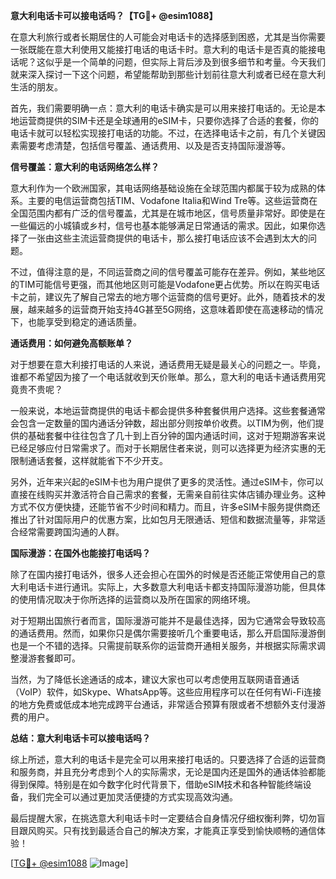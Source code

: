 **意大利电话卡可以接电话吗？【TG💪+ @esim1088】**

在意大利旅行或者长期居住的人可能会对电话卡的选择感到困惑，尤其是当你需要一张既能在意大利使用又能接打电话的电话卡时。意大利的电话卡是否真的能接电话呢？这似乎是一个简单的问题，但实际上背后涉及到很多细节和考量。今天我们就来深入探讨一下这个问题，希望能帮助到那些计划前往意大利或者已经在意大利生活的朋友。

首先，我们需要明确一点：意大利的电话卡确实是可以用来接打电话的。无论是本地运营商提供的SIM卡还是全球通用的eSIM卡，只要你选择了合适的套餐，你的电话卡就可以轻松实现接打电话的功能。不过，在选择电话卡之前，有几个关键因素需要考虑清楚，包括信号覆盖、通话费用、以及是否支持国际漫游等。

**信号覆盖：意大利的电话网络怎么样？**

意大利作为一个欧洲国家，其电话网络基础设施在全球范围内都属于较为成熟的体系。主要的电信运营商包括TIM、Vodafone Italia和Wind Tre等。这些运营商在全国范围内都有广泛的信号覆盖，尤其是在城市地区，信号质量非常好。即使是在一些偏远的小城镇或乡村，信号也基本能够满足日常通话的需求。因此，如果你选择了一张由这些主流运营商提供的电话卡，那么接打电话应该不会遇到太大的问题。

不过，值得注意的是，不同运营商之间的信号覆盖可能存在差异。例如，某些地区的TIM可能信号更强，而其他地区则可能是Vodafone更占优势。所以在购买电话卡之前，建议先了解自己常去的地方哪个运营商的信号更好。此外，随着技术的发展，越来越多的运营商开始支持4G甚至5G网络，这意味着即使在高速移动的情况下，也能享受到稳定的通话质量。

**通话费用：如何避免高额账单？**

对于想要在意大利接打电话的人来说，通话费用无疑是最关心的问题之一。毕竟，谁都不希望因为接了一个电话就收到天价账单。那么，意大利的电话卡通话费用究竟贵不贵呢？

一般来说，本地运营商提供的电话卡都会提供多种套餐供用户选择。这些套餐通常会包含一定数量的国内通话分钟数，超出部分则按单价收费。以TIM为例，他们提供的基础套餐中往往包含了几十到上百分钟的国内通话时间，这对于短期游客来说已经足够应付日常需求了。而对于长期居住者来说，则可以选择更为经济实惠的无限制通话套餐，这样就能省下不少开支。

另外，近年来兴起的eSIM卡也为用户提供了更多的灵活性。通过eSIM卡，你可以直接在线购买并激活符合自己需求的套餐，无需亲自前往实体店铺办理业务。这种方式不仅方便快捷，还能节省不少时间和精力。而且，许多eSIM卡服务提供商还推出了针对国际用户的优惠方案，比如包月无限通话、短信和数据流量等，非常适合经常需要跨国沟通的人群。

**国际漫游：在国外也能接打电话吗？**

除了在国内接打电话外，很多人还会担心在国外的时候是否还能正常使用自己的意大利电话卡进行通讯。实际上，大多数意大利电话卡都支持国际漫游功能，但具体的使用情况取决于你所选择的运营商以及所在国家的网络环境。

对于短期出国旅行者而言，国际漫游可能并不是最佳选择，因为它通常会导致较高的通话费用。然而，如果你只是偶尔需要接听几个重要电话，那么开启国际漫游倒也是一个不错的选择。只需提前联系你的运营商开通相关服务，并根据实际需求调整漫游套餐即可。

当然，为了降低长途通话的成本，建议大家也可以考虑使用互联网语音通话（VoIP）软件，如Skype、WhatsApp等。这些应用程序可以在任何有Wi-Fi连接的地方免费或低成本地完成跨平台通话，非常适合预算有限或者不想额外支付漫游费的用户。

**总结：意大利电话卡可以接电话吗？**

综上所述，意大利的电话卡是完全可以用来接打电话的。只要选择了合适的运营商和服务商，并且充分考虑到个人的实际需求，无论是国内还是国外的通话体验都能得到保障。特别是在如今数字化时代背景下，借助eSIM技术和各种智能终端设备，我们完全可以通过更加灵活便捷的方式实现高效沟通。

最后提醒大家，在挑选意大利电话卡时一定要结合自身情况仔细权衡利弊，切勿盲目跟风购买。只有找到最适合自己的解决方案，才能真正享受到愉快顺畅的通信体验！

[[TG💪+ @esim1088](https://t.me/s/esim1088) ![Image](https://i.postimg.cc/4NQfJmqS/Snipaste-2025-05-13-00-14-12.png)]